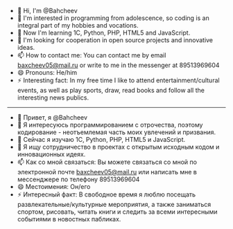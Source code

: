 - 👋 Hi, I'm @Bahcheev
- 👀 I'm interested in programming from adolescence, so coding is an integral part of my hobbies and vocations.
- 🌱 Now I'm learning 1C, Python, PHP, HTML5 and JavaScript.
- 💞️ I'm looking for cooperation in open source projects and innovative ideas.
- 📫 How to contact me: You can contact me by email baxcheev05@mail.ru or write to me in the messenger at 89513969604
- 😄 Pronouns: He/him
- ⚡ Interesting fact: In my free time I like to attend entertainment/cultural events, as well as play sports, draw, read books and follow all the interesting news publics.
---
- 👋 Привет, я @Bahcheev
- 👀 Я интересуюсь программированием с отрочества, поэтому кодирование - неотъемлемая часть моих увлечений и призвания.
- 🌱 Сейчас я изучаю 1C, Python, PHP, HTML5 и JavaScript.
- 💞️ Я ищу сотрудничество в проектах с открытым исходным кодом и инновационных идеях.
- 📫 Как со мной связаться: Вы можете связаться со мной по электронной почте baxcheev05@mail.ru или написать мне в мессенджере по телефону 89513969604
- 😄 Местоимения: Он/его
- ⚡ Интересный факт: В свободное время я люблю посещать развлекательные/культурные мероприятия, а также заниматься спортом, рисовать, читать книги и следить за всеми интересными событиями в новостных пабликах.
<!---
Bahcheev/Bahcheev is a ✨ special ✨ repository because its `README.md` (this file) appears on your GitHub profile.
You can click the Preview link to take a look at your changes.
--->
